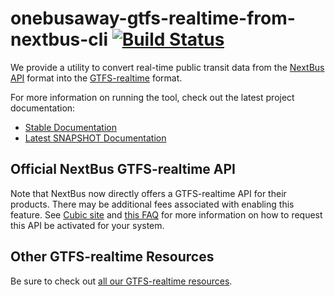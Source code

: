 # onebusaway-gtfs-realtime-from-nextbus-cli [![Build Status](https://travis-ci.org/OneBusAway/onebusaway-gtfs-realtime-from-nextbus-cli.svg?branch=master)](https://travis-ci.org/OneBusAway/onebusaway-gtfs-realtime-from-nextbus-cli)
We provide a utility to convert real-time public transit data from the [NextBus API](http://www.nextbus.com/xmlFeedDocs/NextBusXMLFeed.pdf) format into the [GTFS-realtime](https://developers.google.com/transit/gtfs-realtime) format.

For more information on running the tool, check out the latest project documentation:

* [Stable Documentation](http://developer.onebusaway.org/modules/onebusaway-gtfs-realtime-from-nextbus-cli/current/)
* [Latest SNAPSHOT Documentation](http://developer.onebusaway.org/modules/onebusaway-gtfs-realtime-from-nextbus-cli/current-SNAPSHOT/)

## Official NextBus GTFS-realtime API

Note that NextBus now directly offers a GTFS-realtime API for their products. There may be additional fees associated with enabling this feature. See [Cubic site](http://nextbus.cubic.com/Products/Real-Time-Rider-Information) and [this FAQ](https://medium.com/omnimodal/want-more-riders-open-up-your-nextbus-api-with-gtfs-realtime-7387c80f31e1#.pkuzizhl5) for more information on how to request this API be activated for your system.

## Other GTFS-realtime Resources

Be sure to check out [all our GTFS-realtime resources](https://github.com/OneBusAway/onebusaway/wiki/GTFS-Realtime-Resources).
